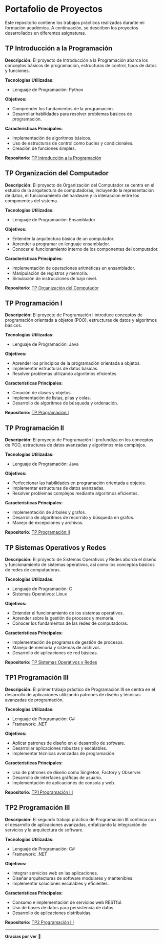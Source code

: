 # Portafolio de Proyectos

Este repositorio contiene los trabajos prácticos realizados durante mi formación académica. A continuación, se describen los proyectos desarrollados en diferentes asignaturas.

## TP Introducción a la Programación

**Descripción:**
El proyecto de Introducción a la Programación abarca los conceptos básicos de programación, estructuras de control, tipos de datos y funciones.

**Tecnologías Utilizadas:**
- Lenguaje de Programación: Python

**Objetivos:**
- Comprender los fundamentos de la programación.
- Desarrollar habilidades para resolver problemas básicos de programación.

**Características Principales:**
- Implementación de algoritmos básicos.
- Uso de estructuras de control como bucles y condicionales.
- Creación de funciones simples.

**Repositorio:**
[TP Introducción a la Programación](https://github.com/CristianShux/Proyectos-Universitarios/tree/main/TP%20INTRODUCCION%20A%20LA%20PROGRAMACION)

## TP Organización del Computador

**Descripción:**
El proyecto de Organización del Computador se centra en el estudio de la arquitectura de computadoras, incluyendo la representación de datos, el funcionamiento del hardware y la interacción entre los componentes del sistema.

**Tecnologías Utilizadas:**
- Lenguaje de Programación: Ensamblador

**Objetivos:**
- Entender la arquitectura básica de un computador.
- Aprender a programar en lenguaje ensamblador.
- Conocer el funcionamiento interno de los componentes del computador.

**Características Principales:**
- Implementación de operaciones aritméticas en ensamblador.
- Manipulación de registros y memoria.
- Simulación de instrucciones de bajo nivel.

**Repositorio:**
[TP Organización del Computador](https://github.com/CristianShux/Proyectos-Universitarios/tree/main/TP%20ORGANIZACION%20DEL%20COMPUTADOR)

## TP Programación I

**Descripción:**
El proyecto de Programación I introduce conceptos de programación orientada a objetos (POO), estructuras de datos y algoritmos básicos.

**Tecnologías Utilizadas:**
- Lenguaje de Programación: Java

**Objetivos:**
- Aprender los principios de la programación orientada a objetos.
- Implementar estructuras de datos básicas.
- Resolver problemas utilizando algoritmos eficientes.

**Características Principales:**
- Creación de clases y objetos.
- Implementación de listas, pilas y colas.
- Desarrollo de algoritmos de búsqueda y ordenación.

**Repositorio:**
[TP Programación I](URL_DEL_REPOSITORIO)

## TP Programación II

**Descripción:**
El proyecto de Programación II profundiza en los conceptos de POO, estructuras de datos avanzadas y algoritmos más complejos.

**Tecnologías Utilizadas:**
- Lenguaje de Programación: Java

**Objetivos:**
- Perfeccionar las habilidades en programación orientada a objetos.
- Implementar estructuras de datos avanzadas.
- Resolver problemas complejos mediante algoritmos eficientes.

**Características Principales:**
- Implementación de árboles y grafos.
- Desarrollo de algoritmos de recorrido y búsqueda en grafos.
- Manejo de excepciones y archivos.

**Repositorio:**
[TP Programación II](URL_DEL_REPOSITORIO)

## TP Sistemas Operativos y Redes

**Descripción:**
El proyecto de Sistemas Operativos y Redes aborda el diseño y funcionamiento de sistemas operativos, así como los conceptos básicos de redes de computadoras.

**Tecnologías Utilizadas:**
- Lenguaje de Programación: C
- Sistemas Operativos: Linux

**Objetivos:**
- Entender el funcionamiento de los sistemas operativos.
- Aprender sobre la gestión de procesos y memoria.
- Conocer los fundamentos de las redes de computadoras.

**Características Principales:**
- Implementación de programas de gestión de procesos.
- Manejo de memoria y sistemas de archivos.
- Desarrollo de aplicaciones de red básicas.

**Repositorio:**
[TP Sistemas Operativos y Redes](URL_DEL_REPOSITORIO)

## TP1 Programación III

**Descripción:**
El primer trabajo práctico de Programación III se centra en el desarrollo de aplicaciones utilizando patrones de diseño y técnicas avanzadas de programación.

**Tecnologías Utilizadas:**
- Lenguaje de Programación: C#
- Framework: .NET

**Objetivos:**
- Aplicar patrones de diseño en el desarrollo de software.
- Desarrollar aplicaciones robustas y escalables.
- Implementar técnicas avanzadas de programación.

**Características Principales:**
- Uso de patrones de diseño como Singleton, Factory y Observer.
- Desarrollo de interfaces gráficas de usuario.
- Implementación de aplicaciones de consola y web.

**Repositorio:**
[TP1 Programación III](URL_DEL_REPOSITORIO)

## TP2 Programación III

**Descripción:**
El segundo trabajo práctico de Programación III continúa con el desarrollo de aplicaciones avanzadas, enfatizando la integración de servicios y la arquitectura de software.

**Tecnologías Utilizadas:**
- Lenguaje de Programación: C#
- Framework: .NET

**Objetivos:**
- Integrar servicios web en las aplicaciones.
- Diseñar arquitecturas de software modulares y mantenibles.
- Implementar soluciones escalables y eficientes.

**Características Principales:**
- Consumo e implementación de servicios web RESTful.
- Uso de bases de datos para persistencia de datos.
- Desarrollo de aplicaciones distribuidas.

**Repositorio:**
[TP2 Programación III](URL_DEL_REPOSITORIO)

---

**Gracias por ver** 👋
